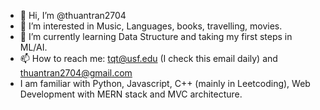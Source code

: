 - 👋 Hi, I’m @thuantran2704
- 👀 I’m interested in Music, Languages, books, travelling, movies.
- 🌱 I’m currently learning Data Structure and taking my first steps in ML/AI.
- 📫 How to reach me: tqt@usf.edu (I check this email daily) and thuantran2704@gmail.com 
- I am familiar with Python, Javascript, C++ (mainly in Leetcoding), Web Development with MERN stack and MVC architecture.
